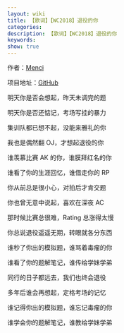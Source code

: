 ```yaml
---
layout: wiki
title: 【歌词】【WC2018】退役的你
categories: 
description: 【歌词】【WC2018】退役的你
keywords: 
show: true
---
```

作者：[Menci](https://men.ci)

项目地址：[GitHub](https://github.com/Menci/WC2018_TuiYiDeNi_Video)

明天你是否会想起，昨天未调完的题

明天你是否还惦记，考场写挂的暴力

集训队都已想不起，没能来雅礼的你

我也是偶然翻 OJ，才想起退役的你

谁羡慕比赛 AK 的你，谁膜拜红名的你

谁看了你的生涯回忆，谁借走你的 RP

你从前总是很小心，对拍后才肯交题

你也曾无意中说起，喜欢在深夜 AC

那时候比赛总很难，Rating 总涨得太慢

你总说退役遥遥无期，转眼就各分东西

谁秒了你出的模拟题，谁骂着毒瘤的你

谁看了你的题解笔记，谁传给学妹学弟

同行的日子都远去，我们也终会退役

多年后谁会再想起，定格考场的记忆

谁记得你出的模拟题，谁忘记毒瘤的你

谁学会你的题解笔记，谁教给学妹学弟
